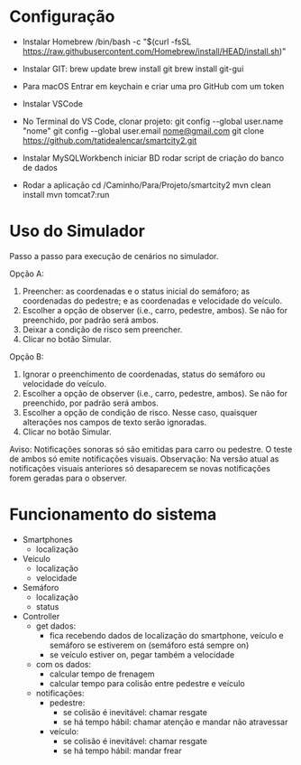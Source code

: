 Configuração
=====================================================================

- Instalar Homebrew
/bin/bash -c "$(curl -fsSL https://raw.githubusercontent.com/Homebrew/install/HEAD/install.sh)"

- Instalar GIT:
brew update
brew install git
brew install git-gui

-  Para macOS
Entrar em keychain e criar uma pro GitHub com um token

- Instalar VSCode

- No Terminal do VS Code, clonar projeto:
git config --global user.name "nome"
git config --global user.email nome@gmail.com
git clone https://github.com/tatidealencar/smartcity2.git

- Instalar MySQLWorkbench
iniciar BD
rodar script de criação do banco de dados

- Rodar a aplicação
cd /Caminho/Para/Projeto/smartcity2
mvn clean install
mvn tomcat7:run

Uso do Simulador
=====================================================================

Passo a passo para execução de cenários no simulador.

Opção A: 
1) Preencher:
    as coordenadas e o status inicial do semáforo;
    as coordenadas do pedestre;
    e as coordenadas e velocidade do veículo. 
2) Escolher a opção de observer (i.e., carro, pedestre, ambos). Se não for preenchido, por padrão será ambos.
3) Deixar a condição de risco sem preencher.
4) Clicar no botão Simular.

Opção B: 
1) Ignorar o preenchimento de coordenadas, status do semáforo ou velocidade do veículo.
2) Escolher a opção de observer (i.e., carro, pedestre, ambos). Se não for preenchido, por padrão será ambos.
3) Escolher a opção de condição de risco. Nesse caso, quaisquer alterações nos campos de texto serão ignoradas.
5) Clicar no botão Simular.

Aviso: Notificações sonoras só são emitidas para carro ou pedestre. O teste de ambos só emite notificações visuais. 
Observação: Na versão atual as notificações visuais anteriores só desaparecem se novas notificações forem geradas para o observer.

Funcionamento do sistema
=====================================================================

- Smartphones
    - localização  
- Veículo
    - localização
    - velocidade
- Semáforo
    - localização
    - status
- Controller
    - get dados:
        - fica recebendo dados de localização do smartphone, veículo e semáforo se estiverem on (semáforo está sempre on)
        - se veículo estiver on, pegar também a velocidade
    - com os dados:
        - calcular tempo de frenagem
        - calcular tempo para colisão entre pedestre e veículo
    - notificações:
        - pedestre:
            - se colisão é inevitável: chamar resgate
            - se há tempo hábil: chamar atenção e mandar não atravessar
        - veículo:
            - se colisão é inevitável: chamar resgate
            - se há tempo hábil: mandar frear
    
